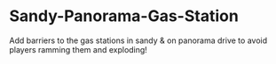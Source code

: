 # Sandy-Panorama-Gas-Station
Add barriers to the gas stations in sandy &amp; on panorama drive to avoid players ramming them and exploding!
